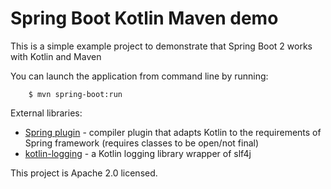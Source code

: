# Spring Boot Kotlin Maven demo

This is a simple example project to demonstrate that Spring Boot 2 works with Kotlin and Maven

You can launch the application from command line by running:

		$ mvn spring-boot:run

External libraries:
- [Spring plugin](https://blog.jetbrains.com/kotlin/2016/12/kotlin-1-0-6-is-here/) - compiler plugin that adapts Kotlin to the requirements of Spring framework (requires classes to be open/not final)
- [kotlin-logging](https://github.com/MicroUtils/kotlin-logging) - a Kotlin logging library wrapper of slf4j

This project is Apache 2.0 licensed.
